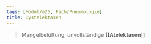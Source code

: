 ```yaml
---
tags: [Modul/m25, Fach/Pneumologie]
title: Dystelektasen
---
```

> Mangelbelüftung, unvollständige **[[Atelektasen]]**